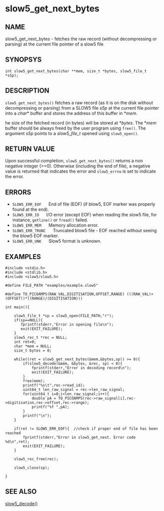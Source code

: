 # slow5_get_next_bytes

## NAME
slow5_get_next_bytes - fetches the raw record (without decompressing or parsing) at the current file pointer of a slow5 file

## SYNOPSYS
`int slow5_get_next_bytes(char **mem, size_t *bytes, slow5_file_t *s5p);`

## DESCRIPTION

`slow5_get_next_bytes()` fetches a raw record (as it is on the disk without decompressing or parsing) from a SLOW5 file *s5p* at the current file pointer into a *char** buffer and stores the address of this buffer in **mem*.

he size of the fetched record (in bytes) will be stored at **bytes*. The **mem* buffer should be always freed by the user program using `free()`. The argument *s5p* points to a *slow5_file_t* opened using `slow5_open()`.


## RETURN VALUE
Upon successful completion, `slow5_get_next_bytes()` returns a non negative integer (>=0). Otherwise (including the end of file), a negative value is returned that indicates the error and `slow5_errno` is set to indicate the error.

## ERRORS

* `SLOW5_ERR_EOF`
   &nbsp;&nbsp;&nbsp;&nbsp; End of file (EOF) (if blow5, EOF marker was properly found at the end).
* `SLOW5_ERR_IO`
   &nbsp;&nbsp;&nbsp;&nbsp; I/O error (except EOF) when reading the slow5 file, for instance, `getline()` or `fread()` failed.
* `SLOW5_ERR_MEM`
   &nbsp;&nbsp;&nbsp;&nbsp; Memory allocation error.
* `SLOW5_ERR_TRUNC`
  &nbsp;&nbsp;&nbsp;&nbsp; Truncated blow5 file - EOF reached without seeing the blow5 EOF marker.
*  `SLOW5_ERR_UNK`
  &nbsp;&nbsp;&nbsp;&nbsp; Slow5 format is unknown.

## EXAMPLES

```
#include <stdio.h>
#include <stdlib.h>
#include <slow5/slow5.h>

#define FILE_PATH "examples/example.slow5"

#define TO_PICOAMPS(RAW_VAL,DIGITISATION,OFFSET,RANGE) (((RAW_VAL)+(OFFSET))*((RANGE)/(DIGITISATION)))

int main(){

    slow5_file_t *sp = slow5_open(FILE_PATH,"r");
    if(sp==NULL){
       fprintf(stderr,"Error in opening file\n");
       exit(EXIT_FAILURE);
    }
    slow5_rec_t *rec = NULL;
    int ret=0;
    char *mem = NULL;
    size_t bytes = 0;

    while((ret = slow5_get_next_bytes(&mem,&bytes,sp)) >= 0){
        if(slow5_decode(&mem, &bytes, &rec, sp) < 0){
            fprintf(stderr,"Error in decoding record\n");
            exit(EXIT_FAILURE);
        }
        free(mem);
        printf("%s\t",rec->read_id);
        uint64_t len_raw_signal = rec->len_raw_signal;
        for(uint64_t i=0;i<len_raw_signal;i++){
            double pA = TO_PICOAMPS(rec->raw_signal[i],rec->digitisation,rec->offset,rec->range);
            printf("%f ",pA);
        }
        printf("\n");
    }

    if(ret != SLOW5_ERR_EOF){  //check if proper end of file has been reached
        fprintf(stderr,"Error in slow5_get_next. Error code %d\n",ret);
        exit(EXIT_FAILURE);
    }

    slow5_rec_free(rec);

    slow5_close(sp);

}
```

## SEE ALSO

[slow5_decode()](slow5_decode.md)

